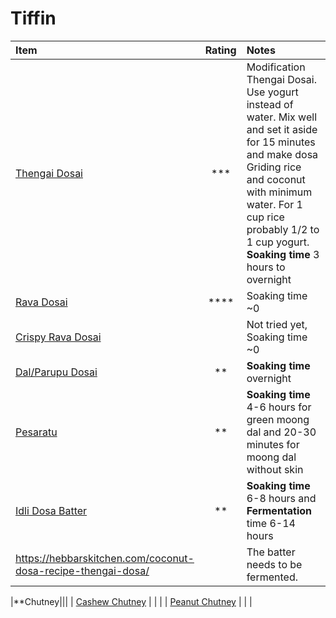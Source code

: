 # Tiffin


| Item              | Rating| Notes |
| :---------------- | :------: | :---- |
| [Thengai Dosai](http://htmlpreview.github.io/?https://github.com/paramraghavan/cookbook/blob/master/tiffin/thengai-dosai.html) | *** | Modification Thengai Dosai. Use yogurt instead of water. Mix well and set it aside for 15 minutes and make dosa Griding rice and coconut with minimum water. For 1 cup rice probably 1/2 to 1 cup yogurt.  **Soaking time** 3 hours to overnight|
| [Rava Dosai](http://htmlpreview.github.io/?https://github.com/paramraghavan/cookbook/blob/master/tiffin/rava-dosai.html) | **** | Soaking time ~0|
| [Crispy Rava Dosai](http://htmlpreview.github.io/?https://github.com/paramraghavan/cookbook/blob/master/tiffin/crispy-rava-dosai.html) | | Not tried yet,  Soaking time ~0|  
| [Dal/Parupu Dosai](http://htmlpreview.github.io/?https://github.com/paramraghavan/cookbook/blob/master/tiffin/dal-dosai.html) | ** | **Soaking time** overnight |
| [Pesaratu](https://github.com/paramraghavan/cookbook/blob/master/tiffin/pesaratu.md) | ** | **Soaking time** 4-6 hours for green moong dal and 20-30 minutes for moong dal without skin |
| [Idli Dosa Batter](https://github.com/paramraghavan/cookbook/blob/master/tiffin/idli-dosa-batter.md) | ** | **Soaking time** 6-8 hours and **Fermentation** time 6-14 hours |
| https://hebbarskitchen.com/coconut-dosa-recipe-thengai-dosa/ | | The batter needs to be fermented. |

|**Chutney|||
| [Cashew Chutney](https://github.com/paramraghavan/cookbook/blob/master/tiffin/cashew-chutney.md) |  |  |
| [Peanut Chutney](https://github.com/paramraghavan/cookbook/blob/master/tiffin/peanut-chutney.md) |  |  |

